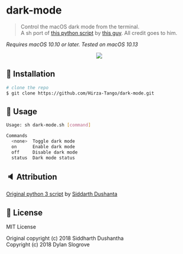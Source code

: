 # dark-mode

> Control the macOS dark mode from the terminal.  
> A sh port of <a href="https://github.com/sdushantha/dark-mode">this python script</a> by <a href="https://github.com/sdushantha">this guy</a>. All credit goes to him.

*Requires macOS 10.10 or later. Tested on macOS 10.13*

<p align="center">
<img src=https://raw.githubusercontent.com/sdushantha/dark-mode/master/preview.gif>
</a>
</p>

## :floppy_disk: Installation

```bash
# clone the repo
$ git clone https://github.com/Hirza-Tango/dark-mode.git
```

## :hammer: Usage
```bash
Usage: sh dark-mode.sh [command]

Commands
  <none>  Toggle dark mode
  on      Enable dark mode
  off     Disable dark mode
  status  Dark mode status
```
## :speaker: Attribution
<a href="https://github.com/sdushantha/dark-mode">Original python 3 script</a> by <a href="https://github.com/sdushantha">Siddarth Dushanta</a>

## :scroll: License
MIT License

Original copyright (c) 2018 Siddharth Dushantha  
Copyright (c) 2018 Dylan Slogrove
